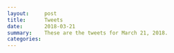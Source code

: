 ```yaml
---
layout:     post
title:      Tweets
date:       2018-03-21
summary:    These are the tweets for March 21, 2018.
categories:
---
```


